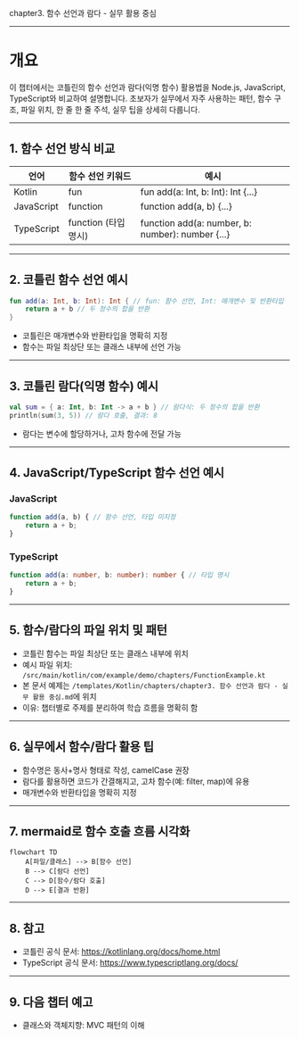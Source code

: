 chapter3. 함수 선언과 람다 - 실무 활용 중심

---

# 개요

이 챕터에서는 코틀린의 함수 선언과 람다(익명 함수) 활용법을 Node.js, JavaScript, TypeScript와 비교하여 설명합니다. 초보자가 실무에서 자주 사용하는 패턴, 함수 구조, 파일 위치, 한 줄 한 줄 주석, 실무 팁을 상세히 다룹니다.

---

## 1. 함수 선언 방식 비교

| 언어 | 함수 선언 키워드 | 예시 |
|------|------------------|------|
| Kotlin | fun | fun add(a: Int, b: Int): Int {...} |
| JavaScript | function | function add(a, b) {...} |
| TypeScript | function (타입 명시) | function add(a: number, b: number): number {...} |

---

## 2. 코틀린 함수 선언 예시

```kotlin
fun add(a: Int, b: Int): Int { // fun: 함수 선언, Int: 매개변수 및 반환타입
    return a + b // 두 정수의 합을 반환
}
```

- 코틀린은 매개변수와 반환타입을 명확히 지정
- 함수는 파일 최상단 또는 클래스 내부에 선언 가능

---

## 3. 코틀린 람다(익명 함수) 예시

```kotlin
val sum = { a: Int, b: Int -> a + b } // 람다식: 두 정수의 합을 반환
println(sum(3, 5)) // 람다 호출, 결과: 8
```

- 람다는 변수에 할당하거나, 고차 함수에 전달 가능

---

## 4. JavaScript/TypeScript 함수 선언 예시

### JavaScript
```javascript
function add(a, b) { // 함수 선언, 타입 미지정
    return a + b;
}
```

### TypeScript
```typescript
function add(a: number, b: number): number { // 타입 명시
    return a + b;
}
```

---

## 5. 함수/람다의 파일 위치 및 패턴

- 코틀린 함수는 파일 최상단 또는 클래스 내부에 위치
- 예시 파일 위치: `/src/main/kotlin/com/example/demo/chapters/FunctionExample.kt`
- 본 문서 예제는 `/templates/Kotlin/chapters/chapter3. 함수 선언과 람다 - 실무 활용 중심.md`에 위치
- 이유: 챕터별로 주제를 분리하여 학습 흐름을 명확히 함

---

## 6. 실무에서 함수/람다 활용 팁

- 함수명은 동사+명사 형태로 작성, camelCase 권장
- 람다를 활용하면 코드가 간결해지고, 고차 함수(예: filter, map)에 유용
- 매개변수와 반환타입을 명확히 지정

---

## 7. mermaid로 함수 호출 흐름 시각화

```mermaid
flowchart TD
    A[파일/클래스] --> B[함수 선언]
    B --> C[람다 선언]
    C --> D[함수/람다 호출]
    D --> E[결과 반환]
```

---

## 8. 참고

- 코틀린 공식 문서: https://kotlinlang.org/docs/home.html
- TypeScript 공식 문서: https://www.typescriptlang.org/docs/

---

## 9. 다음 챕터 예고

- 클래스와 객체지향: MVC 패턴의 이해

